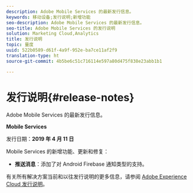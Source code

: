 ```yaml
---
description: Adobe Mobile Services 的最新发行信息。
keywords: 移动设备;发行说明;新增功能
seo-description: Adobe Mobile Services 的最新发行信息。
seo-title: Adobe Mobile Services 的发行说明
solution: Marketing Cloud,Analytics
title: 发行说明
topic: 量度
uuid: 522b0589-d61f-4a9f-952e-ba7ce11af2f9
translation-type: ht
source-git-commit: 4b5be6c51c716114e597a80d475f838e23abb1b1

---
```



# 发行说明{#release-notes}

Adobe Mobile Services 的最新发行信息。

**Mobile Services**

发行日期：**2019 年 4 月 11 日**

Mobile Services 的新增功能、更新和修复：

* **推送消息**：添加了对 Android Firebase 通知类型的支持。

有关所有解决方案当前和以往发行说明的更多信息，请参阅 [Adobe Experience Cloud 发行说明](https://marketing.adobe.com/resources/help/zh_CN/whatsnew/)。
